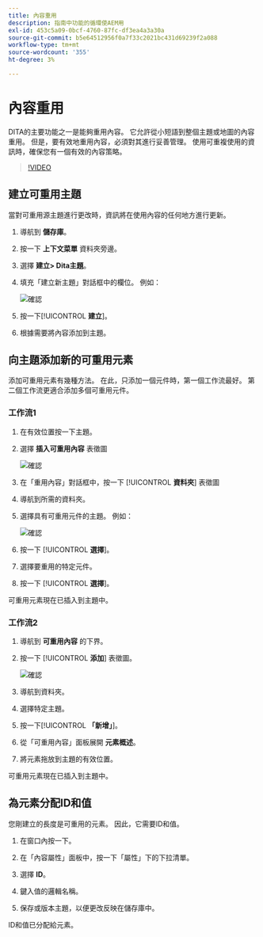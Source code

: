```yaml
---
title: 內容重用
description: 指南中功能的循環使AEM用
exl-id: 453c5a09-0bcf-4760-87fc-df3ea4a3a30a
source-git-commit: b5e64512956f0a7f33c2021bc431d69239f2a088
workflow-type: tm+mt
source-wordcount: '355'
ht-degree: 3%

---
```


# 內容重用

DITA的主要功能之一是能夠重用內容。 它允許從小短語到整個主題或地圖的內容重用。  但是，要有效地重用內容，必須對其進行妥善管理。 使用可重複使用的資訊時，確保您有一個有效的內容策略。

>[!VIDEO](https://video.tv.adobe.com/v/342757)

## 建立可重用主題

當對可重用源主題進行更改時，資訊將在使用內容的任何地方進行更新。

1. 導航到 **儲存庫**。

2. 按一下 **上下文菜單** 資料夾旁邊。

3. 選擇 **建立> Dita主題**。

4. 填充「建立新主題」對話框中的欄位。 例如：

   ![確認](images/lesson-8/new-topic-dialog.png)

5. 按一下&#x200B;[!UICONTROL **建立**]。

6. 根據需要將內容添加到主題。

## 向主題添加新的可重用元素

添加可重用元素有幾種方法。 在此，只添加一個元件時，第一個工作流最好。 第二個工作流更適合添加多個可重用元件。

### 工作流1

1. 在有效位置按一下主題。

2. 選擇 **插入可重用內容** 表徵圖

   ![確認](images/lesson-8/insert-reuse-icon.png)

3. 在「重用內容」對話框中，按一下 [!UICONTROL **資料夾**] 表徵圖

4. 導航到所需的資料夾。

5. 選擇具有可重用元件的主題。
例如：

   ![確認](images/lesson-8/reusable-topic.png)

6. 按一下 [!UICONTROL **選擇**]。

7. 選擇要重用的特定元件。

8. 按一下 [!UICONTROL **選擇**]。

可重用元素現在已插入到主題中。

### 工作流2

1. 導航到 **可重用內容** 的下界。

2. 按一下 [!UICONTROL **添加**] 表徵圖。

   ![確認](images/lesson-8/reuse-contents-icon.png)

3. 導航到資料夾。

4. 選擇特定主題。

5. 按一下&#x200B;[!UICONTROL **「新增」**]。

6. 從「可重用內容」面板展開 **元素概述**。

7. 將元素拖放到主題的有效位置。

可重用元素現在已插入到主題中。

## 為元素分配ID和值

您剛建立的長度是可重用的元素。 因此，它需要ID和值。

1. 在窗口內按一下。

2. 在「內容屬性」面板中，按一下「屬性」下的下拉清單。

3. 選擇 **ID**。

4. 鍵入值的邏輯名稱。

5. 保存或版本主題，以便更改反映在儲存庫中。

ID和值已分配給元素。
